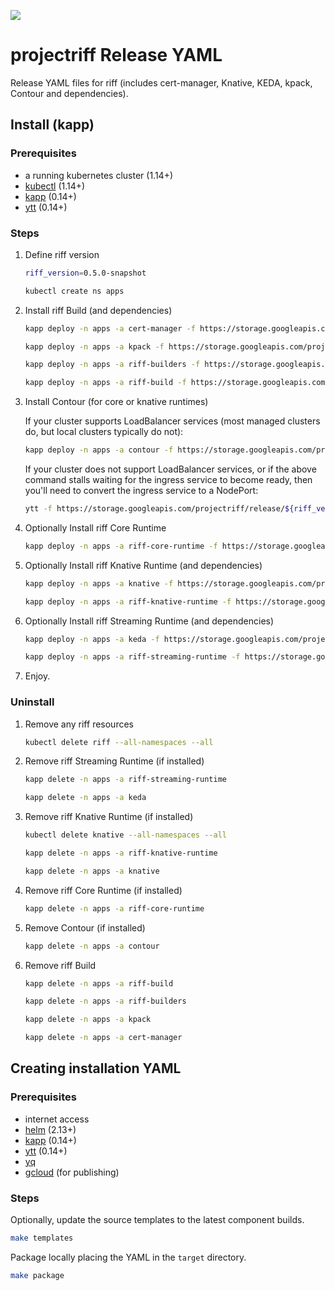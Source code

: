 ![](https://github.com/projectriff/charts/workflows/CI/badge.svg)

# projectriff Release YAML

Release YAML files for riff (includes cert-manager, Knative, KEDA, kpack, Contour and dependencies).

## Install (kapp)

### Prerequisites

- a running kubernetes cluster (1.14+)
- [kubectl](https://kubectl.docs.kubernetes.io) (1.14+)
- [kapp](https://get-kapp.io) (0.14+)
- [ytt](https://get-ytt.io) (0.14+)

### Steps

1. Define riff version

   ```sh
   riff_version=0.5.0-snapshot

   kubectl create ns apps
   ```

1. Install riff Build (and dependencies)
   
   ```sh
   kapp deploy -n apps -a cert-manager -f https://storage.googleapis.com/projectriff/release/${riff_version}/cert-manager.yaml
   ```

   ```sh
   kapp deploy -n apps -a kpack -f https://storage.googleapis.com/projectriff/release/${riff_version}/kpack.yaml
   ```

   ```sh
   kapp deploy -n apps -a riff-builders -f https://storage.googleapis.com/projectriff/release/${riff_version}/riff-builders.yaml
   ```

   ```sh
   kapp deploy -n apps -a riff-build -f https://storage.googleapis.com/projectriff/release/${riff_version}/riff-build.yaml
   ```

1. Install Contour (for core or knative runtimes)
   
   If your cluster supports LoadBalancer services (most managed clusters do, but local clusters typically do not):

   ```sh
   kapp deploy -n apps -a contour -f https://storage.googleapis.com/projectriff/release/${riff_version}/contour.yaml
   ```
   
   If your cluster does not support LoadBalancer services, or if the above command stalls waiting for the ingress service to become ready, then you'll need to convert the ingress service to a NodePort:
   
   ```sh
   ytt -f https://storage.googleapis.com/projectriff/release/${riff_version}/contour.yaml -f https://storage.googleapis.com/projectriff/charts/overlays/service-nodeport.yaml --file-mark contour.yaml:type=yaml-plain | kapp deploy -n apps -a contour -f - -y
   ```

1. Optionally Install riff Core Runtime
   
   ```sh
   kapp deploy -n apps -a riff-core-runtime -f https://storage.googleapis.com/projectriff/release/${riff_version}/riff-core-runtime.yaml
   ```

1. Optionally Install riff Knative Runtime (and dependencies)
   
   ```sh
   kapp deploy -n apps -a knative -f https://storage.googleapis.com/projectriff/release/${riff_version}/knative.yaml
   ```

   ```sh
   kapp deploy -n apps -a riff-knative-runtime -f https://storage.googleapis.com/projectriff/release/${riff_version}/riff-knative-runtime.yaml
   ```

1. Optionally Install riff Streaming Runtime (and dependencies)
   
   ```sh
   kapp deploy -n apps -a keda -f https://storage.googleapis.com/projectriff/release/${riff_version}/keda.yaml
   ```

   ```sh
   kapp deploy -n apps -a riff-streaming-runtime -f https://storage.googleapis.com/projectriff/release/${riff_version}/riff-streaming-runtime.yaml
   ```

1. Enjoy.

### Uninstall

1. Remove any riff resources

   ```sh
   kubectl delete riff --all-namespaces --all
   ```

1. Remove riff Streaming Runtime (if installed)

   ```sh
   kapp delete -n apps -a riff-streaming-runtime
   ```

   ```sh
   kapp delete -n apps -a keda
   ```

1. Remove riff Knative Runtime (if installed)

   ```sh
   kubectl delete knative --all-namespaces --all
   ```

   ```sh
   kapp delete -n apps -a riff-knative-runtime
   ```

   ```sh
   kapp delete -n apps -a knative
   ```

1. Remove riff Core Runtime (if installed)
   ```sh
   kapp delete -n apps -a riff-core-runtime
   ```

1. Remove Contour (if installed)

   ```sh
   kapp delete -n apps -a contour
   ```

1. Remove riff Build

   ```sh
   kapp delete -n apps -a riff-build
   ```

   ```sh
   kapp delete -n apps -a riff-builders
   ```

   ```sh
   kapp delete -n apps -a kpack
   ```

   ```sh
   kapp delete -n apps -a cert-manager
   ```

## Creating installation YAML

### Prerequisites

- internet access
- [helm](https://helm.sh) (2.13+)
- [kapp](https://get-kapp.io) (0.14+)
- [ytt](https://get-ytt.io) (0.14+)
- [yq](http://mikefarah.github.io/yq/)
- [gcloud](https://cloud.google.com/sdk/gcloud/) (for publishing)

### Steps

Optionally, update the source templates to the latest component builds.

```sh
make templates
```

Package locally placing the YAML in the `target` directory.

```sh
make package
```
